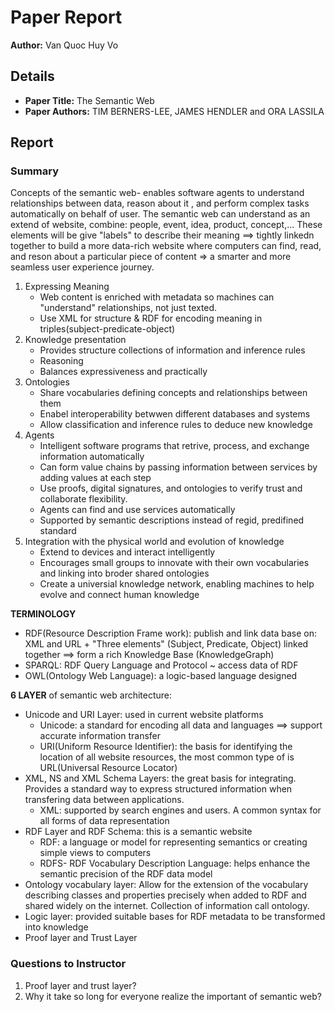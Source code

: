 # Paper Report
**Author:** Van Quoc Huy Vo

## Details
* **Paper Title:** The Semantic Web
* **Paper Authors:** TIM BERNERS-LEE, JAMES HENDLER and ORA LASSILA

## Report

### Summary
Concepts of the semantic web- enables software agents to understand relationships between data, reason about it , and perform complex tasks automatically on behalf of user.
The semantic web can understand as an extend of website, combine: people, event, idea, product, concept,... These elements will be give "labels" to describe their meaning ==> tightly linkedn together to build a more data-rich website where computers can find, read, and reson about a particular piece of content => a smarter and more seamless user experience journey.
1. Expressing Meaning
   - Web content is enriched with metadata so machines can "understand" relationships, not just texted.
   - Use XML for structure & RDF for encoding meaning in triples(subject-predicate-object)
2. Knowledge presentation
   - Provides structure collections of information and inference rules
   - Reasoning
   - Balances expressiveness and practically
3. Ontologies
   - Share vocabularies defining concepts and relationships between them
   - Enabel interoperability betwwen different databases and systems
   - Allow classification and inference rules to deduce new knowledge
4. Agents
   - Intelligent software programs that retrive, process, and exchange information automatically
   - Can form value chains by passing information between services by adding values at each step
   - Use proofs, digital signatures, and ontologies to verify trust and collaborate flexibility.
   - Agents can find and use services automatically
   - Supported by semantic descriptions instead of regid, predifined standard
5. Integration with the physical world and evolution of knowledge
   - Extend to devices and interact intelligently
   - Encourages small groups to innovate with their own vocabularies and linking into broder shared ontologies
   - Create a universial knowledge network, enabling machines to help evolve and connect human knowledge
  
**TERMINOLOGY**
* RDF(Resource Description Frame work): publish and link data base on: XML and URL + "Three elements" (Subject, Predicate, Object) linked together ==> form a rich Knowledge Base (KnowledgeGraph)
* SPARQL: RDF Query Language and Protocol ~ access data of RDF
* OWL(Ontology Web Language): a logic-based language designed

**6 LAYER** of semantic web architecture:
- Unicode and URI Layer: used in current website platforms
  - Unicode: a standard for encoding all data and languages ==> support accurate information transfer
  - URI(Uniform Resource Identifier): the basis for identifying the location of all website resources, the most common type of is URL(Universal Resource Locator)
- XML, NS and XML Schema Layers: the great basis for integrating. Provides a standard way to express structured information when transfering data between applications.
  - XML: supported by search engines and users. A common syntax for all forms of data representation
- RDF Layer and RDF Schema: this is a semantic website
  - RDF: a language or model for representing semantics or creating simple views to computers
  - RDFS- RDF Vocabulary Description Language: helps enhance the semantic precision of the RDF data model
- Ontology vocabulary layer: Allow for the extension of the vocabulary describing classes and properties precisely when added to RDF and shared widely on the internet. Collection of information call ontology.
- Logic layer: provided suitable bases for RDF metadata to be transformed into knowledge
- Proof layer and Trust Layer


### Questions to Instructor
1. Proof layer and trust layer?
2. Why it take so long for everyone realize the important of semantic web?